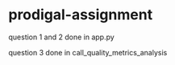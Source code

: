 ﻿# prodigal-assignment


 question 1 and 2 done in app.py

 question 3 done in call_quality_metrics_analysis
